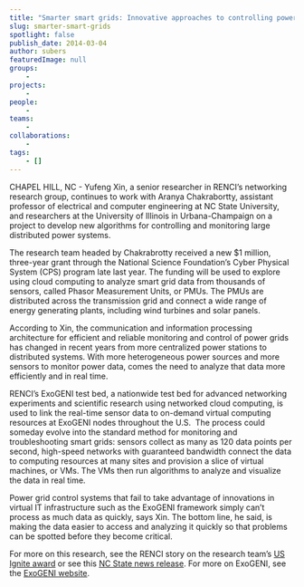 ```yaml
---
title: "Smarter smart grids: Innovative approaches to controlling power grids"
slug: smarter-smart-grids
spotlight: false
publish_date: 2014-03-04
author: subers
featuredImage: null
groups:
    - 
projects:
    - 
people:
    - 
teams: 
    - 
collaborations:
    - 
tags:
    - []
---
```

CHAPEL HILL, NC - Yufeng Xin, a senior researcher in RENCI’s networking research group, continues to work with Aranya Chakrabortty, assistant professor of electrical and computer engineering at NC State University, and researchers at the University of Illinois in Urbana-Champaign on a project to develop new algorithms for controlling and monitoring large distributed power systems.  <!--more-->

The research team headed by Chakrabrotty received a new $1 million, three-year grant through the National Science Foundation’s Cyber Physical System (CPS) program late last year. The funding will be used to explore using cloud computing to analyze smart grid data from thousands of sensors, called Phasor Measurement Units, or PMUs. The PMUs are distributed across the transmission grid and connect a wide range of energy generating plants, including wind turbines and solar panels.

According to Xin, the communication and information processing architecture for efficient and reliable monitoring and control of power grids has changed in recent years from more centralized power stations to distributed systems. With more heterogeneous power sources and more sensors to monitor power data, comes the need to analyze that data more efficiently and in real time.

RENCI’s ExoGENI test bed, a nationwide test bed for advanced networking experiments and scientific research using networked cloud computing, is used to link the real-time sensor data to on-demand virtual computing resources at ExoGENI nodes throughout the U.S.  The process could someday evolve into the standard method for monitoring and troubleshooting smart grids: sensors collect as many as 120 data points per second, high-speed networks with guaranteed bandwidth connect the data to computing resources at many sites and provision a slice of virtual machines, or VMs. The VMs then run algorithms to analyze and visualize the data in real time.

Power grid control systems that fail to take advantage of innovations in virtual IT infrastructure such as the ExoGENI framework simply can’t process as much data as quickly, says Xin. The bottom line, he said, is making the data easier to access and analyzing it quickly so that problems can be spotted before they become critical.

For more on this research, see the RENCI story on the research team’s <a href="http://www.renci.org/news/us-ignite-recognizes-renci-and-nc-state/" target="_blank">US Ignite award</a> or see this <a href="http://www.ece.ncsu.edu/news/24154/chakrabortty-receives-nsf-funding-for-cyberphysical-systems" target="_blank">NC State news release</a>. For more on ExoGENI, see the <a href="http://www.exogeni.net" target="_blank">ExoGENI website</a>.
